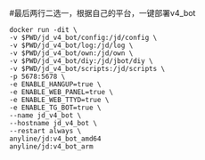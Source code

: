 #最后两行二选一，根据自己的平台，一键部署v4_bot

    docker run -dit \
    -v $PWD/jd_v4_bot/config:/jd/config \
    -v $PWD/jd_v4_bot/log:/jd/log \
    -v $PWD/jd_v4_bot/own:/jd/own \
    -v $PWD/jd_v4_bot/diy:/jd/jbot/diy \
    -v $PWD/jd_v4_bot/scripts:/jd/scripts \
    -p 5678:5678 \
    -e ENABLE_HANGUP=true \
    -e ENABLE_WEB_PANEL=true \
    -e ENABLE_WEB_TTYD=true \
    -e ENABLE_TG_BOT=true \
    --name jd_v4_bot \
    --hostname jd_v4_bot \
    --restart always \
    anyline/jd:v4_bot_amd64
    anyline/jd:v4_bot_arm
